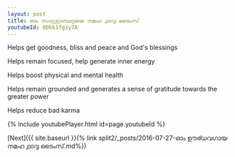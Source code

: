 ```yaml
---
layout: post
title: ഓം സാറ്റ്വറ്റാമ്പാറ്റയെ നമഹ ൧൦൮ ടൈംസ്
youtubeId: 0Dkk1fgzy7A
---
```

 
 
Helps get goodness, bliss and peace and God's blessings
 
Helps remain focused, help generate inner energy 
 
Helps boost physical and mental health 
 
Helps remain grounded and generates a sense of gratitude towards the greater power 
 
Helps reduce bad karma
 
 
 
 


{% include youtubePlayer.html id=page.youtubeId %}
 
[Next]({{ site.baseurl }}{% link  split2/_posts/2016-07-27-ഓം ഊര്ധവഗായ നമഹ ൧൦൮ ടൈംസ്.md%})
 
